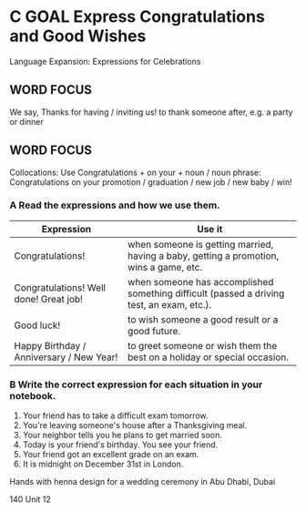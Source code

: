 # C GOAL Express Congratulations and Good Wishes

Language Expansion: Expressions for Celebrations

## WORD FOCUS
We say, Thanks for having / inviting us! to thank someone after, e.g. a party or dinner

## WORD FOCUS
Collocations:
Use Congratulations + on your + noun / noun phrase:
Congratulations on your promotion / graduation / new job / new baby / win!

### A Read the expressions and how we use them.

| Expression | Use it |
|------------|--------|
| Congratulations! | when someone is getting married, having a baby, getting a promotion, wins a game, etc. |
| Congratulations! Well done! Great job! | when someone has accomplished something difficult (passed a driving test, an exam, etc.). |
| Good luck! | to wish someone a good result or a good future. |
| Happy Birthday / Anniversary / New Year! | to greet someone or wish them the best on a holiday or special occasion. |

### B Write the correct expression for each situation in your notebook.

1. Your friend has to take a difficult exam tomorrow.
2. You're leaving someone's house after a Thanksgiving meal.
3. Your neighbor tells you he plans to get married soon.
4. Today is your friend's birthday. You see your friend.
5. Your friend got an excellent grade on an exam.
6. It is midnight on December 31st in London.

Hands with henna design for a wedding ceremony in Abu Dhabi, Dubai

140 Unit 12